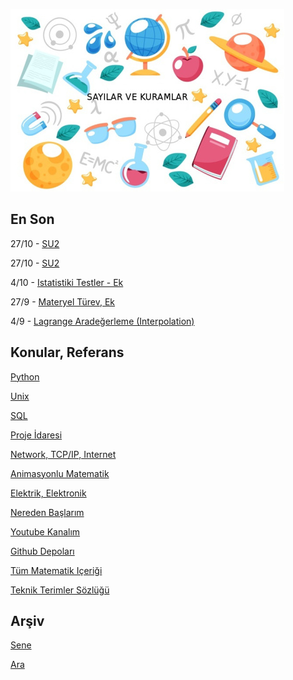 
![](sk.jpg)

## En Son

27/10 - [SU2](https://burakbayramli.github.io/dersblog/sk/2021/10/su2.html)

27/10 - [SU2](https://burakbayramli.github.io/dersblog/sk/2021/10/su2.html)

4/10 - [Istatistiki Testler - Ek](https://burakbayramli.github.io/dersblog/stat/stat_040_tests2/testlere_devam_.html#ek1)

27/9 - [Materyel Türev, Ek](https://burakbayramli.github.io/dersblog/phy/phy_030_fluid1/sivilar__1.html)

4/9 - [Lagrange Aradeğerleme (Interpolation)](https://burakbayramli.github.io/dersblog/compscieng/compscieng_app20cfit1/egri_uydurma_aradegerleme__interpolation___1.html#lagrange)

## Konular, Referans

[Python](2016/01/python-dil-ogrenimi.md)

[Unix](2020/07/unix.md)

[SQL](2012/03/sql.md)

[Proje İdaresi](2020/07/proje-idaresi.md)

[Network, TCP/IP, Internet](2000/10/network.md)

[Animasyonlu Matematik](https://www.youtube.com/channel/UCx64ou5qw0Q9LLkwE8xSNEg)

[Elektrik, Elektronik](2020/08/elektronik.md)

[Nereden Başlarım](2019/01/nereden.md)

[Youtube Kanalım](https://www.youtube.com/channel/UCMAUsgUq5ODy8kMnJlUBUdQ)

[Github Depoları](https://github.com/burakbayramli)

[Tüm Matematik Içeriği](https://burakbayramli.github.io/dersblog/)

[Teknik Terimler Sözlüğü](https://burakbayramli.github.io/dersblog/algs/dict/teknik_terimler_sozlugu.html)

## Arşiv

[Sene](year.md)

[Ara](ara.html)

